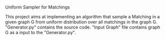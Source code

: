Uniform Sampler for Matchings

This project aims at implementing an algorithm that sample a Matching in a given graph G from uniform distribution over all matchings in the graph G.
"Generator.py" contains the source code.
"Input Graph" file contains graph G as a input to the "Generator.py".
